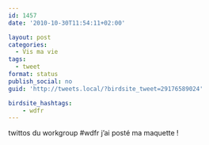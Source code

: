 ```yaml
---
id: 1457
date: '2010-10-30T11:54:11+02:00'

layout: post
categories:
  - Vis ma vie
tags:
  - tweet
format: status
publish_social: no
guid: 'http://tweets.local/?birdsite_tweet=29176589024'

birdsite_hashtags:
    - wdfr
---
```


twittos du workgroup #wdfr j’ai posté ma maquette !